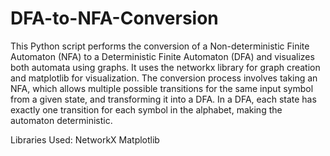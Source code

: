 # DFA-to-NFA-Conversion
This Python script performs the conversion of a Non-deterministic Finite Automaton (NFA) to a Deterministic Finite Automaton (DFA) and visualizes both automata using graphs. It uses the networkx library for graph creation and matplotlib for visualization.
The conversion process involves taking an NFA, which allows multiple possible transitions for the same input symbol from a given state, and transforming it into a DFA. In a DFA, each state has exactly one transition for each symbol in the alphabet, making the automaton deterministic.

Libraries Used:
  NetworkX
  Matplotlib
